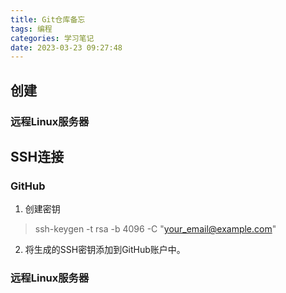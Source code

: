 ```yaml
---
title: Git仓库备忘
tags: 编程
categories: 学习笔记
date: 2023-03-23 09:27:48
---
```

## 创建
### 远程Linux服务器

## SSH连接
### GitHub
1. 创建密钥
>ssh-keygen -t rsa -b 4096 -C "your_email@example.com"

2. 将生成的SSH密钥添加到GitHub账户中。

### 远程Linux服务器